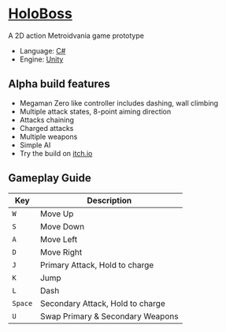 # [HoloBoss](https://dealoux.itch.io/holoboss)
A 2D action Metroidvania game prototype
- Language: [C#](https://learn.microsoft.com/en-us/dotnet/csharp/)
- Engine: [Unity](https://unity.com/)

## Alpha build features
- Megaman Zero like controller includes dashing, wall climbing
- Multiple attack states, 8-point aiming direction
- Attacks chaining
- Charged attacks
- Multiple weapons
- Simple AI
- Try the build on [itch.io](https://dealoux.itch.io/holoboss)

## Gameplay Guide

| Key | Description |
|---------|-------------|
| `W` | Move Up |
| `S` | Move Down |
| `A` | Move Left |
| `D` | Move Right |
| `J` | Primary Attack, Hold to charge |
| `K` | Jump |
| `L` | Dash |
| `Space` | Secondary Attack, Hold to charge |
| `U` | Swap Primary & Secondary Weapons |